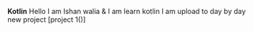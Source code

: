  **Kotlin**
 Hello I am Ishan walia & I am learn kotlin 
 I am upload to day by day new project 
 [project 1()]
